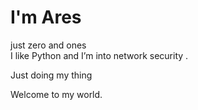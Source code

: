 # I'm Ares 

just zero and ones  
I like Python and I’m into network security .  

Just doing my thing

Welcome to my world.
